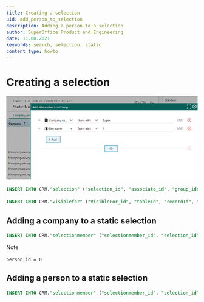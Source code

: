 ```yaml
---
title: Creating a selection
uid: add_person_to_selection
description: Adding a person to a selection
author: SuperOffice Product and Engineering
date: 11.08.2021
keywords: search, selection, static
content_type: howto
---
```



# Creating a selection

![Selection dialog -screenshot][img1]

```SQL
INSERT INTO CRM."selection" ("selection_id", "associate_id", "group_idx", "name", "text_id", "postitText_Id", "visibility", "seltype", "searchCat_id", "companyUnique", "soundEx", "source", "memberCount", "registered", "registered_associate_id", "updated", "updated_associate_id", "updatedCount", "includePerson") VALUES (75, 10, 5, 'My First Selection', 0, 0, 1, 0, 1, 0, 'MAFRSTSLK', 0, 0, 1164904874, 10, 0, 0, 0, 0)

INSERT INTO CRM."visiblefor" ("VisibleFor_id", "tableId", "recordId", "forAll", "forGroupId", "forAssocId", "encryptedCheck", "registered", "registered_associate_id", "updated", "updated_associate_id", "updatedCount") VALUES (919, 23, 75, 0, 0, 10, 'aakJA2Mgv19Dhim5t3Q3gQ1Kjvg8L981', 1164904874, 10, 0, 0, 0)
```

## Adding a company to a static selection

```SQL
INSERT INTO CRM."selectionmember" ("selectionmember_id", "selection_id", "contact_id", "person_id") VALUES (1776, 75, 19, 0)
```

> [!NOTE]
> `person_id = 0`

## Adding a person to a static selection

```SQL
INSERT INTO CRM."selectionmember" ("selectionmember_id", "selection_id", "contact_id", "person_id") VALUES (1774, 75, 13, 41)
```

<!-- Referenced images -->
[img1]: media/add-member-static.png
